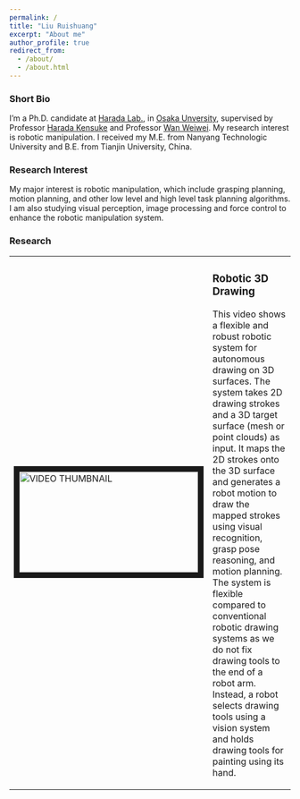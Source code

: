 ```yaml
---
permalink: /
title: "Liu Ruishuang"
excerpt: "About me"
author_profile: true
redirect_from: 
  - /about/
  - /about.html
---
```


### Short Bio

I’m a Ph.D. candidate at [Harada Lab.](https://www.roboticmanipulation.org/), in [Osaka Unversity](https://www.osaka-u.ac.jp/ja), supervised by Professor [Harada Kensuke](http://www.hlab.sys.es.osaka-u.ac.jp/people/harada/) and Professor [Wan Weiwei](https://wanweiwei07.github.io/). My research interest is robotic manipulation. I received my M.E. from Nanyang Technologic University and B.E. from Tianjin University, China.

### Research Interest
My major interest is robotic manipulation, which include grasping planning, motion planning, and other low level and high level task planning algorithms. I am also studying visual perception, image processing and force control to enhance the robotic manipulation system. 

### Research
<table>
  <tr>
    <td><a href="https://www.youtube.com/watch?v=DwUWdWQCZyw&t=61s" target="_blank"><img src="https://img.youtube.com/vi/DwUWdWQCZyw/maxresdefault.jpg" alt="VIDEO THUMBNAIL" width="320" height="180" border="10" /></a></td>
    <td>
    <h3>Robotic 3D Drawing</h3>
    <p>This video shows a flexible and robust robotic system for autonomous drawing on 3D surfaces. The system takes 2D drawing strokes and a 3D target surface (mesh or point clouds) as input. It maps the 2D strokes onto the 3D surface and generates a robot motion to draw the mapped strokes using visual recognition, grasp pose reasoning, and motion planning. The system is flexible compared to conventional robotic drawing systems as we do not fix drawing tools to the end of a robot arm. Instead, a robot selects drawing tools using a vision system and holds drawing tools for painting using its hand. </p>
    </td>
  </tr>
</table>
